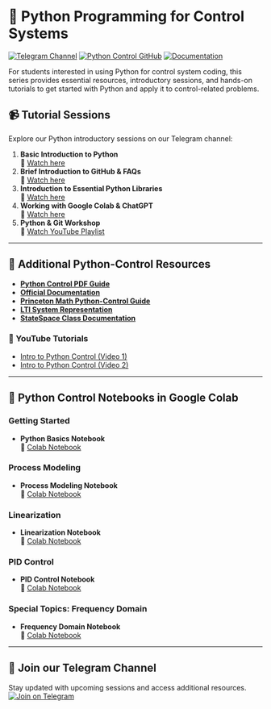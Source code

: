 # 🐍 Python Programming for Control Systems

[![Telegram Channel](https://img.shields.io/badge/Telegram-Channel-blue?style=for-the-badge&logo=telegram)](https://t.me/+zv9wk3xFmco3NTQ0)
[![Python Control GitHub](https://img.shields.io/badge/GitHub-Python%20Control-black?style=for-the-badge&logo=github)](https://github.com/python-control/python-control)
[![Documentation](https://img.shields.io/badge/Documentation-Python%20Control-green?style=for-the-badge&logo=readthedocs)](https://python-control.readthedocs.io/en/0.10.0/)

For students interested in using Python for control system coding, this series provides essential resources, introductory sessions, and hands-on tutorials to get started with Python and apply it to control-related problems.

## 📹 Tutorial Sessions

Explore our Python introductory sessions on our Telegram channel:

1. **Basic Introduction to Python**  
   📌 [Watch here](https://t.me/c/1937909972/33)
2. **Brief Introduction to GitHub & FAQs**  
   📌 [Watch here](https://t.me/c/1937909972/36)
3. **Introduction to Essential Python Libraries**  
   📌 [Watch here](https://t.me/c/1937909972/37)
4. **Working with Google Colab & ChatGPT**  
   📌 [Watch here](https://t.me/c/1937909972/108)
5. **Python & Git Workshop**  
   📌 [Watch YouTube Playlist](https://youtube.com/playlist?list=PLJihS-xmCdhPqqiB_U4A6BdqpznjfVF1b&feature=shared)

---

## 🔗 Additional Python-Control Resources

- **[Python Control PDF Guide](https://www.techteach.no/python_control/python_control.pdf)**
- **[Official Documentation](https://python-control.readthedocs.io/en/0.10.0/)**
- **[Princeton Math Python-Control Guide](https://web.math.princeton.edu/~cwrowley/python-control/index.html)**
- **[LTI System Representation](https://python-control.readthedocs.io/en/0.10.0/conventions.html#lti-system-representation)**
- **[StateSpace Class Documentation](https://web.math.princeton.edu/~cwrowley/python-control/generated/control.StateSpace.html#control.StateSpace)**

### 🎥 YouTube Tutorials
- [Intro to Python Control (Video 1)](https://www.youtube.com/watch?v=ZNBAq9dT4IE)
- [Intro to Python Control (Video 2)](https://www.youtube.com/watch?v=qBDcHKkHzIE)

---

## 🚀 Python Control Notebooks in Google Colab

### Getting Started
- **Python Basics Notebook**  
  📌 [Colab Notebook](https://colab.research.google.com/drive/1jkYm_wd4AgrONPeqd931iGlPQcWXXGOP?usp=sharing)

### Process Modeling
- **Process Modeling Notebook**  
  📌 [Colab Notebook](https://colab.research.google.com/drive/1TU9xfI79KmD2nq9Wv-oAUfhyC7PQXOAj?usp=sharing)

### Linearization
- **Linearization Notebook**  
  📌 [Colab Notebook](https://colab.research.google.com/drive/1OWw3MwTcHQOH9g4MyjWJgpuoUuetxQsR?usp=sharing)

### PID Control
- **PID Control Notebook**  
  📌 [Colab Notebook](https://colab.research.google.com/drive/1eeZFuZQn17brCh3nNVhuTnX4ztxdDlvz?usp=sharing)

### Special Topics: Frequency Domain
- **Frequency Domain Notebook**  
  📌 [Colab Notebook](https://colab.research.google.com/drive/1NI23xViv6qCLbMZv-EzjxixMiQUbX0U_?usp=sharing)

---

## 📣 Join our Telegram Channel
Stay updated with upcoming sessions and access additional resources.  
[![Join on Telegram](https://img.shields.io/badge/Join-Telegram-blue?style=for-the-badge&logo=telegram)](https://t.me/+zv9wk3xFmco3NTQ0)
